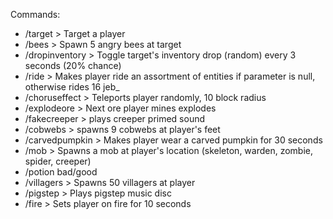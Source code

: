 Commands:
- /target <player> > Target a player
- /bees > Spawn 5 angry bees at target
- /dropinventory > Toggle target's inventory drop (random) every 3 seconds (20% chance)
- /ride <anything> > Makes player ride an assortment of entities if parameter is null, otherwise rides 16 jeb_
- /choruseffect > Teleports player randomly, 10 block radius
- /explodeore > Next ore player mines explodes
- /fakecreeper > plays creeper primed sound
- /cobwebs > spawns 9 cobwebs at player's feet
- /carvedpumpkin > Makes player wear a carved pumpkin for 30 seconds
- /mob <mob> > Spawns a mob at player's location (skeleton, warden, zombie, spider, creeper)
- /potion bad/good
- /villagers > Spawns 50 villagers at player
- /pigstep > Plays pigstep music disc
- /fire > Sets player on fire for 10 seconds